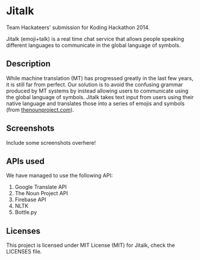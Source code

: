 # Jitalk
Team Hackateers' submission for Koding Hackathon 2014.

Jitalk (emoji+talk) is a real time chat service that allows people
speaking different languages to communicate in the global language of symbols.

## Description
While machine translation (MT) has progressed greatly in the last few years, it is still far from perfect.
Our solution is to avoid the confusing grammar produced by MT systems by instead allowing users to communicate using the global language of symbols.
Jitalk takes text input from users using their native language and translates those into a series of emojis and symbols (from [thenounproject.com](http://thenounproject.com)).

## Screenshots
Include some screenshots overhere!

## APIs used
We have managed to use the following API:
	
1. Google Translate API
2. The Noun Project API
3. Firebase API
4. NLTK
5. Bottle.py

## Licenses
This project is licensed under MIT License (MIT) for Jitalk, check the LICENSES file. 
